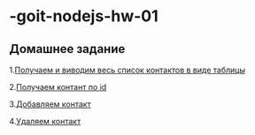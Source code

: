 # -goit-nodejs-hw-01
## Домашнее задание

1.[Получаем и виводим весь список контактов в виде таблицы](http://joxi.ru/brRxWovHLlg7l2)

2.[Получаем контант по id](http://joxi.ru/LmGW1ovSgoqlJm)

3.[Добавляем контакт](http://joxi.ru/gmvX4NKUdP9djA)

4.[Удаляем контакт](http://joxi.ru/KAxk4qaivPJVv2)
